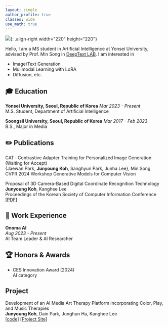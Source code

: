 ```yaml
---
layout: single
author_profile: true
classes: wide
use_math: true
---
```


![]({{site.url}}/assets/images/cv-photo.png){: .align-right width="220" height="220"}

Hello, I am a MS student in Artificial Intelligence at Yonsei University, advised by Prof. Min Song in [DeepText LAB](https://deeptext.yonsei.ac.kr/home). I am interested in

- Image/Text Generation
- Mulimodal Learning with LoRA
- Diffusion, etc.

## 🎓 Education

**Yonsei University, Seoul, Republic of Korea** *Mar 2023 - Present*  
M.S. Student, Department of Artificial Intelligence  

**Soongsil University, Seoul, Republic of Korea** *Mar 2017 - Feb 2023*  
B.S., Major in Media

## ✏️ Publications  

CAT : Contrastive Adapter Training for Personalized Image Generation (Waiting for Accept) <br>
{Jaewan Park, **Junyoung Koh**, Sanghyun Park, Junha Lee}, Min Song <br>
CVPR 2024 Workshop Generative Models for Computer Vision

Proposal of 3D Camera-Based Digital Coordinate Recognition Technology <br>
**Junyoung Koh**, Kanghee Lee  
Proceedings of the Korean Society of Computer Information Conference [[PDF](https://koreascience.kr/article/CFKO202232249429413.pdf)]

## 🏢 Work Experience
**Onoma AI** <br> *Aug 2023 - Present* <br>
AI Team Leader & AI Researcher

## 🏆 Honors & Awards
- CES Innovation Award (2024) <br>
  AI category

## Project
Development of an AI Media Art Therapy Platform incorporating Color, Play, and Music Therapies <br>
**Junyoung Koh**, Dain Park, Junghun Ha, Kanghee Lee  
[[code](https://github.com/FW2022)] [[Project Site](https://space4-u-client.vercel.app/space)]
